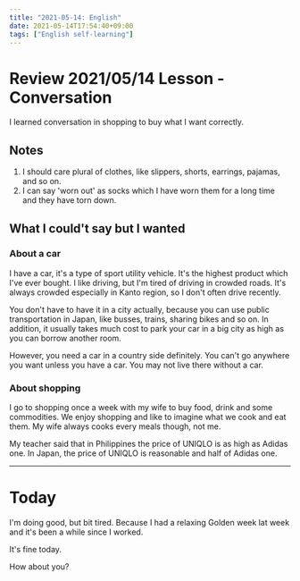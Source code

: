 ```yaml
---
title: "2021-05-14: English"
date: 2021-05-14T17:54:40+09:00
tags: ["English self-learning"]
---
```


# Review 2021/05/14 Lesson - Conversation

I learned conversation in shopping to buy what I want correctly.

## Notes
1. I should care plural of clothes, like slippers, shorts, earrings, pajamas, and so on.
2. I can say 'worn out' as socks which I have worn them for a long time and they have torn down.

## What I could't say but I wanted

### About a car
I have a car, it's a type of sport utility vehicle.
It's the highest product which I've ever bought.
I like driving, but I'm tired of driving in crowded roads.
It's always crowded especially in Kanto region, so I don't often drive recently.

You don't have to have it in a city actually,
because you can use public transportation in Japan, like busses, trains, sharing bikes and so on.
In addition, it usually takes much cost to park your car in a big city as high as you can borrow another room.

However, you need a car in a country side definitely.
You can't go anywhere you want unless you have a car.
You may not live there without a car.

### About shopping
I go to shopping once a week with my wife to buy food, drink and some commodities.
We enjoy shopping and like to imagine what we cook and eat them.
My wife always cooks every meals though, not me.

My teacher said that in Philippines the price of UNIQLO is as high as Adidas one.
In Japan, the price of UNIQLO is reasonable and half of Adidas one.

- - -

# Today

I'm doing good, but bit tired.
Because I had a relaxing Golden week lat week and it's been a while since I worked.

It's fine today.

How about you?

